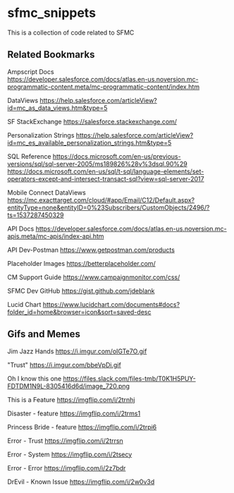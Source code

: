 # sfmc_snippets
This is a collection of code related to SFMC


Related Bookmarks
-----------------------

Ampscript Docs<br />
https://developer.salesforce.com/docs/atlas.en-us.noversion.mc-programmatic-content.meta/mc-programmatic-content/index.htm

DataViews
https://help.salesforce.com/articleView?id=mc_as_data_views.htm&type=5

SF StackExchange
https://salesforce.stackexchange.com/

Personalization Strings
https://help.salesforce.com/articleView?id=mc_es_available_personalization_strings.htm&type=5

SQL Reference
https://docs.microsoft.com/en-us/previous-versions/sql/sql-server-2005/ms189826%28v%3dsql.90%29
https://docs.microsoft.com/en-us/sql/t-sql/language-elements/set-operators-except-and-intersect-transact-sql?view=sql-server-2017

Mobile Connect DataViews
https://mc.exacttarget.com/cloud/#app/Email/C12/Default.aspx?entityType=none&entityID=0%23Subscribers/CustomObjects/2496/?ts=1537287450329

API Docs
https://developer.salesforce.com/docs/atlas.en-us.noversion.mc-apis.meta/mc-apis/index-api.htm

API Dev-Postman
https://www.getpostman.com/products

Placeholder Images
https://betterplaceholder.com/

CM Support Guide
https://www.campaignmonitor.com/css/

SFMC Dev GitHub
https://gist.github.com/jdeblank

Lucid Chart
https://www.lucidchart.com/documents#docs?folder_id=home&browser=icon&sort=saved-desc



Gifs and Memes
-------------------------
Jim Jazz Hands
https://i.imgur.com/oIGTe7O.gif

"Trust"
https://i.imgur.com/bbeVpDi.gif

Oh I know this one
https://files.slack.com/files-tmb/T0K1H5PUY-FDTDM1N9L-8305416d6d/image_720.png

This is a Feature
https://imgflip.com/i/2trnhj

Disaster - feature
https://imgflip.com/i/2trms1

Princess Bride - feature
https://imgflip.com/i/2trpi6

Error - Trust
https://imgflip.com/i/2trrsn

Error - System
https://imgflip.com/i/2tsecy

Error - Error
https://imgflip.com/i/2z7bdr

DrEvil - Known Issue
https://imgflip.com/i/2w0v3d